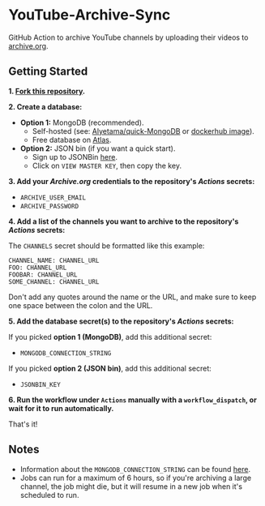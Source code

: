# YouTube-Archive-Sync

GitHub Action to archive YouTube channels by uploading their videos to [archive.org](https://archive.org).

## Getting Started

**1. [Fork this repository](https://github.com/Alyetama/yt-archive-sync/fork).**

**2. Create a database:**
  - **Option 1:**  MongoDB (recommended).
    - Self-hosted (see: [Alyetama/quick-MongoDB](https://github.com/Alyetama/quick-MongoDB) or [dockerhub image](https://hub.docker.com/_/mongo)).
    - Free database on [Atlas](https://www.mongodb.com/database/free).
  - **Option 2:** JSON bin (if you want a quick start).
    - Sign up to JSONBin [here](https://jsonbin.io/login).
    - Click on `VIEW MASTER KEY`, then copy the key.

**3. Add your *Archive.org* credentials to the repository's *Actions* secrets:**

  - `ARCHIVE_USER_EMAIL`
  - `ARCHIVE_PASSWORD`

**4. Add a list of the channels you want to archive to the repository's *Actions* secrets:**

The `CHANNELS` secret should be formatted like this example:

```
CHANNEL_NAME: CHANNEL_URL
FOO: CHANNEL_URL
FOOBAR: CHANNEL_URL
SOME_CHANNEL: CHANNEL_URL
```

Don't add any quotes around the name or the URL, and make sure to keep one space between the colon and the URL.


**5. Add the database secret(s) to the repository's *Actions* secrets:**

If you picked **option 1 (MongoDB)**, add this additional secret:
  - `MONGODB_CONNECTION_STRING`

If you picked **option 2 (JSON bin)**, add this additional secret:
  - `JSONBIN_KEY`  


**6. Run the workflow under `Actions` manually with a `workflow_dispatch`, or wait for it to run automatically.**

That's it!


## Notes

- Information about the `MONGODB_CONNECTION_STRING` can be found [here](https://www.mongodb.com/docs/manual/reference/connection-string/).
- Jobs can run for a maximum of 6 hours, so if you're archiving a large channel, the job might die, but it will resume in a new job when it's scheduled to run.
